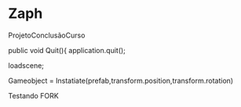 # Zaph
ProjetoConclusãoCurso

public void Quit(){
application.quit();

loadscene;

Gameobject = Instatiate(prefab,transform.position,transform.rotation)

Testando FORK
